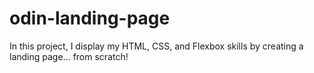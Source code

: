 # odin-landing-page

In this project, I display my HTML, CSS, and Flexbox skills by creating a landing page... from scratch!
